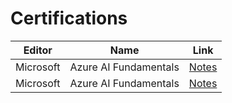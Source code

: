 # Certifications

| Editor    | Name                  | Link                                  |
|-----------|-----------------------|---------------------------------------|
| Microsoft | Azure AI Fundamentals |[Notes](microsoft/AI900/README.md)     |
| Microsoft | Azure AI Fundamentals |[Notes](microsoft/AZ900/README.md)     |